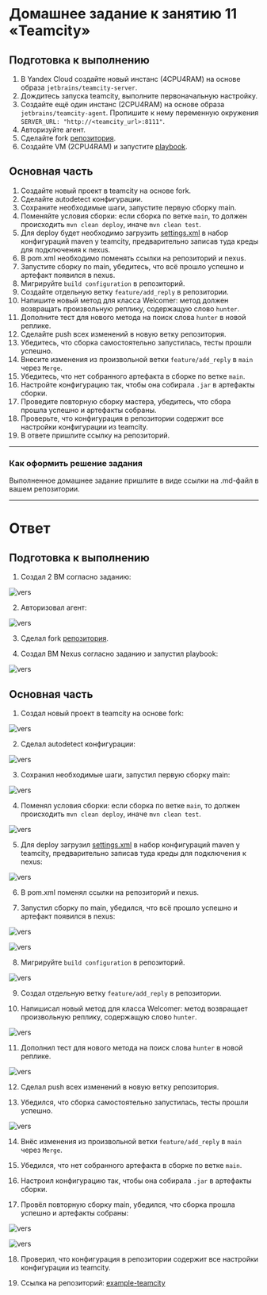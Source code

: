 # Домашнее задание к занятию 11 «Teamcity»

## Подготовка к выполнению

1. В Yandex Cloud создайте новый инстанс (4CPU4RAM) на основе образа `jetbrains/teamcity-server`.
2. Дождитесь запуска teamcity, выполните первоначальную настройку.
3. Создайте ещё один инстанс (2CPU4RAM) на основе образа `jetbrains/teamcity-agent`. Пропишите к нему переменную окружения `SERVER_URL: "http://<teamcity_url>:8111"`.
4. Авторизуйте агент.
5. Сделайте fork [репозитория](https://github.com/aragastmatb/example-teamcity).
6. Создайте VM (2CPU4RAM) и запустите [playbook](./infrastructure).

## Основная часть

1. Создайте новый проект в teamcity на основе fork.
2. Сделайте autodetect конфигурации.
3. Сохраните необходимые шаги, запустите первую сборку main.
4. Поменяйте условия сборки: если сборка по ветке `main`, то должен происходить `mvn clean deploy`, иначе `mvn clean test`.
5. Для deploy будет необходимо загрузить [settings.xml](./teamcity/settings.xml) в набор конфигураций maven у teamcity, предварительно записав туда креды для подключения к nexus.
6. В pom.xml необходимо поменять ссылки на репозиторий и nexus.
7. Запустите сборку по main, убедитесь, что всё прошло успешно и артефакт появился в nexus.
8. Мигрируйте `build configuration` в репозиторий.
9. Создайте отдельную ветку `feature/add_reply` в репозитории.
10. Напишите новый метод для класса Welcomer: метод должен возвращать произвольную реплику, содержащую слово `hunter`.
11. Дополните тест для нового метода на поиск слова `hunter` в новой реплике.
12. Сделайте push всех изменений в новую ветку репозитория.
13. Убедитесь, что сборка самостоятельно запустилась, тесты прошли успешно.
14. Внесите изменения из произвольной ветки `feature/add_reply` в `main` через `Merge`.
15. Убедитесь, что нет собранного артефакта в сборке по ветке `main`.
16. Настройте конфигурацию так, чтобы она собирала `.jar` в артефакты сборки.
17. Проведите повторную сборку мастера, убедитесь, что сбора прошла успешно и артефакты собраны.
18. Проверьте, что конфигурация в репозитории содержит все настройки конфигурации из teamcity.
19. В ответе пришлите ссылку на репозиторий.

---

### Как оформить решение задания

Выполненное домашнее задание пришлите в виде ссылки на .md-файл в вашем репозитории.

---

# Ответ

## Подготовка к выполнению

1. Создал 2 ВМ согласно заданию:

![vers](img/1_1_vm_create.png)

2. Авторизовал агент:

![vers](img/1_2_agent_authoriz.png)

3. Сделал fork [репозитория](https://github.com/IlyaAnikeev/example-teamcity).

4. Создал ВМ Nexus согласно заданию и запустил playbook:

![vers](img/1_3_nexus_run.png)

## Основная часть

1. Создал новый проект в teamcity на основе fork:

![vers](img/1_4_create_project.png)

2. Сделал autodetect конфигурации:

![vers](img/1_5_autodetect.png)

3. Сохранил необходимые шаги, запустил первую сборку main:

![vers](img/1_6_build_ok.png)

4. Поменял условия сборки: если сборка по ветке `main`, то должен происходить `mvn clean deploy`, иначе `mvn clean test`.

![vers](img/1_7_deploy_test.png)

5. Для deploy загрузил [settings.xml](./teamcity/settings.xml) в набор конфигураций maven у teamcity, предварительно записав туда креды для подключения к nexus:

![vers](img/1_8_settings_upload.png)

6. В pom.xml поменял ссылки на репозиторий и nexus.

7. Запустил сборку по main, убедился, что всё прошло успешно и артефакт появился в nexus:

![vers](img/1_9_1_build_ok.png)

![vers](img/1_9_2_art_ok.png)

8. Мигрируйте `build configuration` в репозиторий.

![vers](img/1_10_build_conf.png)

9. Создал отдельную ветку `feature/add_reply` в репозитории.

10. Напишисал новый метод для класса Welcomer: метод возвращает произвольную реплику, содержащую слово `hunter`.

![vers](img/1_11_metod_hunter.png)

11. Дополнил тест для нового метода на поиск слова `hunter` в новой реплике.

![vers](img/1_12_test_hunter.png)

12. Сделал push всех изменений в новую ветку репозитория.

13. Убедился, что сборка самостоятельно запустилась, тесты прошли успешно.

![vers](img/1_13_build_ok.png)

14. Внёс изменения из произвольной ветки `feature/add_reply` в `main` через `Merge`.

15. Убедился, что нет собранного артефакта в сборке по ветке `main`.

16. Настроил конфигурацию так, чтобы она собирала `.jar` в артефакты сборки.

17. Провёл повторную сборку main, убедился, что сборка прошла успешно и артефакты собраны:

![vers](img/1_14_1_build2_ok.png)

![vers](img/1_14_2_build2_ok.png)

18. Проверил, что конфигурация в репозитории содержит все настройки конфигурации из teamcity.

19. Ссылка на репозиторий: [example-teamcity](https://github.com/IlyaAnikeev/example-teamcity)







